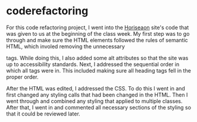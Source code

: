 # coderefactoring
For this code refactoring project, I went into the <a href="file:///Users/britaniwalley/Desktop/Bootcamp/Homework/week1/coderefactoring/index.html#search-engine-optimization">Horiseaon</a> site's code that was given to us at the beginning of the class week. My first step was to go through and make sure the HTML elements followed the rules of semantic HTML, which involed removing the unnecessary <div> tags. While doing this, I also added some alt attributes so that the site was up to accessibility standards. Next, I addressed the sequential order in which all tags were in. This included making sure all heading tags fell in the proper order. 

After the HTML was edited, I addressed the CSS. To do this I went in and first changed any styling calls that had been changed in the HTML. Then I went through and combined any styling that applied to multiple classes. After that, I went in and commented all necessary sections of the styling so that it could be reviewed later. 

